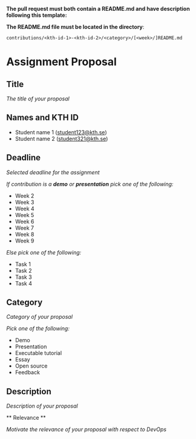**The pull request must both contain a README.md and have description following this template:**

**The README.md file must be located in the directory**:

`contributions/<kth-id-1>-<kth-id-2>/<category>/[<week>/]README.md`

# Assignment Proposal

## Title

_The title of your proposal_

## Names and KTH ID
  - Student name 1 (student123@kth.se)
  - Student name 2 (student321@kth.se)

## Deadline

_Selected deadline for the assignment_

_If contribution is a **demo** or **presentation** pick one of the following:_
- Week 2
- Week 3
- Week 4
- Week 5
- Week 6
- Week 7
- Week 8
- Week 9

_Else pick one of the following:_
- Task 1
- Task 2
- Task 3
- Task 4

## Category

_Category of your proposal_

_Pick one of the following:_
- Demo
- Presentation
- Executable tutorial
- Essay
- Open source
- Feedback

## Description

_Description of your proposal_

** Relevance **

_Motivate the relevance of your proposal with respect to DevOps_

